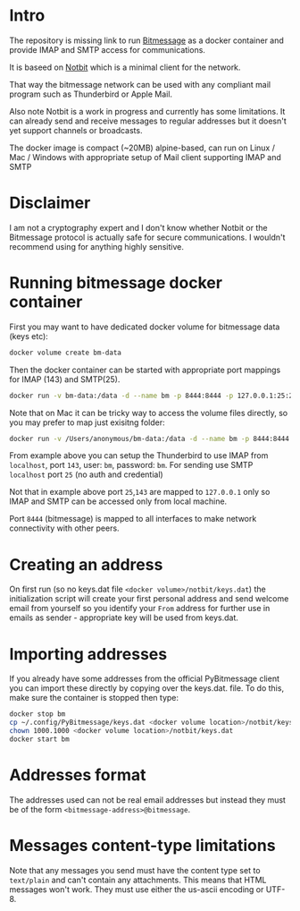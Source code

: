 # Intro

The repository is missing link to run [Bitmessage](http://bitmessage.org)
as a docker container and provide IMAP and SMTP access for communications.

It is baseed on [Notbit](https://github.com/bpeel/notbit) which is a minimal client for the 
network. 

That way the bitmessage network can be used with
any compliant mail program such as Thunderbird or Apple Mail.

Also note Notbit is a work in progress and currently has some limitations.
It can already send and receive messages to regular addresses but it
doesn't yet support channels or broadcasts.

The docker image is compact (~20MB) alpine-based, can run on Linux / Mac / Windows with
appropriate setup of Mail client supporting IMAP and SMTP

# Disclaimer

I am not a cryptography expert and I don't know whether Notbit or the
Bitmessage protocol is actually safe for secure communications. I
wouldn't recommend using for anything highly sensitive.

# Running bitmessage docker container

First you may want to have dedicated docker volume for bitmessage data (keys etc):

```bash
docker volume create bm-data
```

Then the docker container can be started with appropriate port mappings for IMAP (143) and SMTP(25).

```bash
docker run -v bm-data:/data -d --name bm -p 8444:8444 -p 127.0.0.1:25:2525 -p 127.0.0.1:143:143 yshurik/bitmessage:latest
```

Note that on Mac it can be tricky way to access the volume files directly, so you may prefer to map just exisitng folder:

```bash
docker run -v /Users/anonymous/bm-data:/data -d --name bm -p 8444:8444 -p 127.0.0.1:25:2525 -p 127.0.0.1:143:143 yshurik/bitmessage:latest
```


From example above you can setup the Thunderbird to use IMAP from `localhost`, port `143`, user: `bm`, password: `bm`.
For sending use SMTP `localhost` port `25` (no auth and credential)

Not that in example above port `25`,`143` are mapped to `127.0.0.1` only so IMAP and SMTP can be accessed only from local machine.

Port `8444` (bitmessage) is mapped to all interfaces to make network connectivity with other peers.

# Creating an address

On first run (so no keys.dat file `<docker volume>/notbit/keys.dat`) the initialization script will create your first 
personal address and send welcome email from yourself so you identify your `From` address for further use in emails
as sender - appropriate key will be used from keys.dat.

# Importing addresses

If you already have some addresses from the official PyBitmessage
client you can import these directly by copying over the keys.dat.
file. To do this, make sure the container is stopped then
type:

```bash
docker stop bm
cp ~/.config/PyBitmessage/keys.dat <docker volume location>/notbit/keys.dat
chown 1000.1000 <docker volume location>/notbit/keys.dat
docker start bm
```

# Addresses format

The addresses used can not be real email
addresses but instead they must be of the form
`<bitmessage-address>@bitmessage`. 

# Messages content-type limitations

Note that any messages you send must have the content type set to
`text/plain` and can't contain any attachments. This means that HTML
messages won't work. They must use either the us-ascii encoding or
UTF-8.




